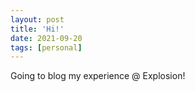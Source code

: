 ```yaml
---
layout: post
title: 'Hi!'
date: 2021-09-20
tags: [personal]
---
```


Going to blog my experience @ Explosion!